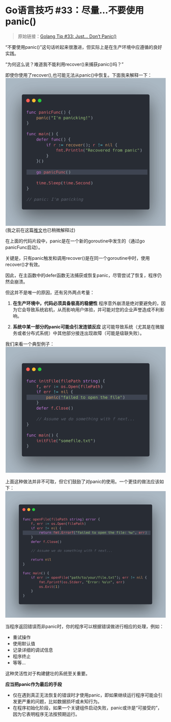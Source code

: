 
# Go语言技巧 #33：尽量...不要使用panic()
>  原始链接：[Golang Tip #33: Just... Don’t Panic()](https://twitter.com/func25/status/1762455704903029138)
>
“不要使用panic()”这句话听起来很激进，但实际上是在生产环境中应遵循的良好实践。

“为何这么说？难道我不能利用recover()来捕获panic()吗？”

即使你使用了recover(),也可能无法从panic()中恢复。下面我来解释一下：
![](./images/033/033_01.png)
(我之前在这篇[推文](https://twitter.com/func25/status/1735369960434831629)也已稍微解释过)

在上面的代码片段中，panic是在一个新的goroutine中发生的（通过go panicFunc启动）。

关键是，只有panic触发和调用recover()是在同一个goroutine中时，使用recover()才有效。

因此，在主函数中的defer函数无法捕获或恢复panic，尽管尝试了恢复，程序仍然会崩溃。

但这并不是唯一的原因，还有另外两点考量：

1. **在生产环境中，代码必须具备极高的稳健性**
程序意外崩溃是绝对要避免的，因为它会导致系统宕机，从而影响用户体验，并可能对您的企业声誉造成不利影响。

1. **系统中某一部分的panic可能会引发连锁反应**
这可能导致系统（尤其是在微服务或者分布式系统）中其他部分接连出现故障（可能是级联失败）。

我们来看一个典型例子：
![](./images/033/033_02.png)

上面这种做法并非不可取，但它们鼓励了对panic的使用。一个更佳的做法应该如下：
![](./images/033/033_03.png)

当程序返回错误而非panic时，你的程序可以根据错误做进行相应的处理，例如：

* 重试操作
* 使用默认值
* 记录详细的调试信息
* 程序终止
* 等等...

这种灵活性对于构建健壮的系统至关重要。

**应当把panic作为最后的手段**

* 仅在遇到真正无法恢复的错误时才使用panic，即如果继续运行程序可能会引发更严重的问题，比如数据损坏或未知行为。
* 在程序初始化阶段，如果一个关键组件启动失败，panic或许是“可接受的”，因为它表明程序无法按预期运行。
